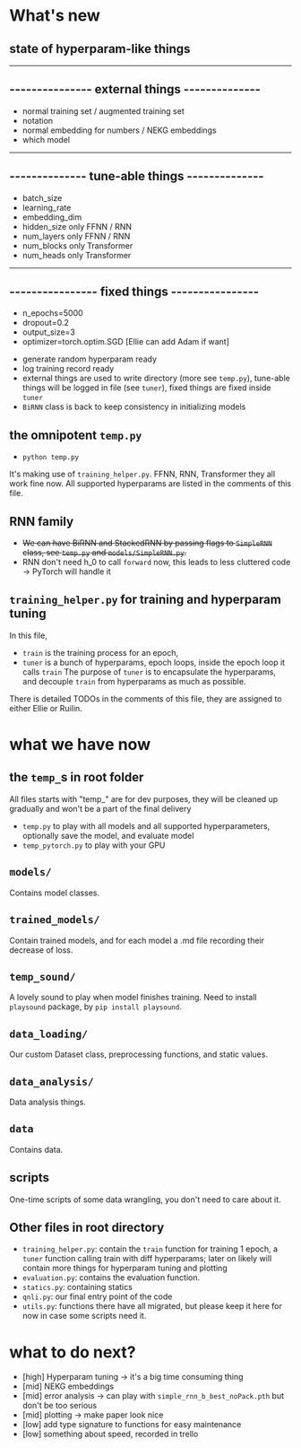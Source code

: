 # What's new

## state of hyperparam-like things

---

## --------------- external things --------------

- normal training set / augmented training set
- notation
- normal embedding for numbers / NEKG embeddings
- which model

---

## -------------- tune-able things --------------

- batch_size
- learning_rate
- embedding_dim
- hidden_size only FFNN / RNN
- num_layers only FFNN / RNN
- num_blocks only Transformer
- num_heads only Transformer

---

## ---------------- fixed things ----------------

- n_epochs=5000
- dropout=0.2
- output_size=3
- optimizer=torch.optim.SGD [Ellie can add Adam if want]

* generate random hyperparam ready
* log training record ready
* external things are used to write directory (more see `temp.py`), tune-able things will be logged in file (see `tuner`), fixed things are fixed inside `tuner`
* `BiRNN` class is back to keep consistency in initializing models

## the omnipotent `temp.py`

- `python temp.py`

It's making use of `training_helper.py`. FFNN, RNN, Transformer they all work fine now.
All supported hyperparams are listed in the comments of this file.

## RNN family

- ~~We can have BiRNN and StackedRNN by passing flags to `SimpleRNN` class, see `temp.py` and `models/SimpleRNN.py`.~~
- RNN don't need h_0 to call `forward` now, this leads to less cluttered code -> PyTorch will handle it

## `training_helper.py` for training and hyperparam tuning

In this file,

- `train` is the training process for an epoch,
- `tuner` is a bunch of hyperparams, epoch loops, inside the epoch loop it calls `train`
  The purpose of `tuner` is to encapsulate the hyperparams, and decouple `train` from hyperparams as much as possible.

There is detailed TODOs in the comments of this file, they are assigned to either Ellie or Ruilin.

# what we have now

## the `temp_`s in root folder

All files starts with "temp\_" are for dev purposes, they will be cleaned up gradually and won't be a part of the final delivery

- `temp.py` to play with all models and all supported hyperparameters, optionally save the model, and evaluate model
- `temp_pytorch.py` to play with your GPU

## `models/`

Contains model classes.

## `trained_models/`

Contain trained models, and for each model a .md file recording their decrease of loss.

## `temp_sound/`

A lovely sound to play when model finishes training.
Need to install `playsound` package, by `pip install playsound`.

## `data_loading/`

Our custom Dataset class, preprocessing functions, and static values.

## `data_analysis/`

Data analysis things.

## `data`

Contains data.

## scripts

One-time scripts of some data wrangling, you don't need to care about it.

## Other files in root directory

- `training_helper.py`: contain the `train` function for training 1 epoch, a `tuner` function calling train with diff hyperparams; later on likely will contain more things for hyperparam tuning and plotting
- `evaluation.py`: contains the evaluation function.
- `statics.py`: containing statics
- `qnli.py`: our final entry point of the code
- `utils.py`: functions there have all migrated, but please keep it here for now in case some scripts need it.

# what to do next?

- [high] Hyperparam tuning -> it's a big time consuming thing
- [mid] NEKG embeddings
- [mid] error analysis -> can play with `simple_rnn_b_best_noPack.pth` but don't be too serious
- [mid] plotting -> make paper look nice
- [low] add type signature to functions for easy maintenance
- [low] something about speed, recorded in trello
